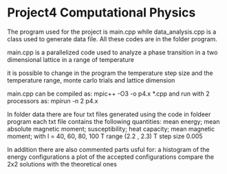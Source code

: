 # Project4 Computational Physics
The program used for the project is main.cpp while data_analysis.cpp is a class used to generate data file. All these codes are in the folder program.

main.cpp is a parallelized code used to analyze a phase transition in a two dimensional lattice in a range of temperature

it is possible to change in the program the temperature step size and the temperature range, monte carlo trials and lattice dimension

main.cpp can be compiled as:
mpic++ -O3 -o p4.x *.cpp
and run with 2 processors as:
mpirun -n 2 p4.x

In folder data there are four txt files generated using the code in foldeer program 
each txt file contains the following quantities:
mean energy;
mean absolute magnetic moment;
susceptibility;
heat capacity;
mean magnetic moment;
with l = 40, 60, 80, 100
T range (2.2 , 2.3)
T step size 0.005

In addition there are also commented parts usful for:
a histogram of the energy configurations
a plot of the accepted configurations
compare the 2x2 solutions with the theoretical ones
